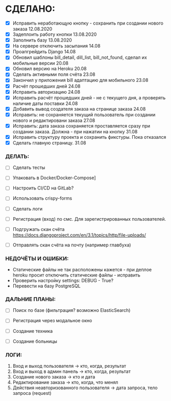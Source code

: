 СДЕЛАНО:
===
- [x] Исправить неработающую кнопку - сохранить при создании нового заказа 12.08.2020
- [x] Задеплоить работу кнопки 13.08.2020
- [x] Заполнить базу 13.08.2020
- [x] На сервере отключить засыпания 14.08
- [x] Проапгрейдить Django 14.08
- [x] Обновил шаблоны bill_detail, dill_list, bill_not_found, сделал их мобильные версии 20.08
- [x] Обновил версию на Heroku 20.08
- [x] Сделать активными поля счёта 23.08
- [x] Закончил у приложения bill адаптацию для мобильного 23.08
- [x] Расчёт прошедших дней 24.08
- [x] Исправить авторизацию 24.08
- [x] Исправить расчёт прошедших дней - не с текущего дня, а проверять наличие даты поставки 24.08
- [x] Добавить вывод создателя заказа на странице заказа 24.08
- [x] Исправить: не сохраняется текущий пользователь при создании нового и редактировани заказа 27.08
- [x] Исправить: дата заказа сохраняется проставляется сразу при создании заказа. Должна - при нажатии на кнопку 31.08
- [x] Исправить структуру проекта и сохранить фикстуры. Пока отказался 
- [x] Сделать главную страницу. 31.08

### ДЕЛАТЬ:

- [ ] Сделать тесты
- [ ] Упаковать в Docker/Docker-Compose]
- [ ] Настроить CI/CD на GitLab?
- [ ] Использовать crispy-forms
- [ ] Сделать логи
- [ ] Регистрация (вход) по смс. Для зарегистрированных пользователей.
- [ ] Подгружать скан счёта  https://docs.djangoproject.com/en/3.1/topics/http/file-uploads/
- [ ] Отправлять скан счёта на почту (например главбуха)



### НЕДОЧЁТЫ И ОШИБКИ:

* Статические файлы не так расположены кажется - при деплое heroku просит отключить статические файлы - исправить
* Проверить настройку settings: DEBUG - True?
* Перевести на базу PostgreSQL


### ДАЛЬНИЕ ПЛАНЫ:

- [ ] Поиск по базе (фильтрация? возможно ElasticSearch)
- [ ] Регистрация через модальное окно
- [ ] Создание техника
- [ ] Создание больницы


### ЛОГИ:
1. Вход и выход пользователя -> кто, когда, результат
2. Вход и выход в админ панель -> кто, когда, результат
3. Создание нового заказа -> кто и дата
4. Редактирование заказа -> кто, когда, что менял
5. Действия неавторизованного пользователя -> дата запроса, тело запроса (request)



